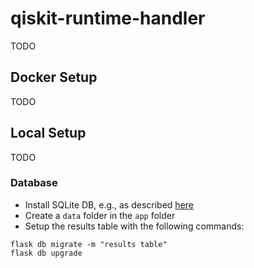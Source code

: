 # qiskit-runtime-handler

TODO

## Docker Setup

TODO

## Local Setup

TODO

### Database
* Install SQLite DB, e.g., as described [here](https://blog.miguelgrinberg.com/post/the-flask-mega-tutorial-part-iv-database)
* Create a `data` folder in the `app` folder
* Setup the results table with the following commands:
```
flask db migrate -m "results table"
flask db upgrade
```
